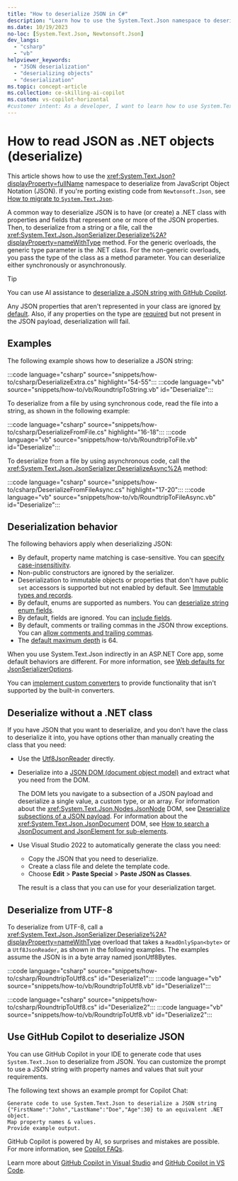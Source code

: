 ```yaml
---
title: "How to deserialize JSON in C#"
description: "Learn how to use the System.Text.Json namespace to deserialize from JSON in .NET. Includes sample code."
ms.date: 10/19/2023
no-loc: [System.Text.Json, Newtonsoft.Json]
dev_langs:
  - "csharp"
  - "vb"
helpviewer_keywords:
  - "JSON deserialization"
  - "deserializing objects"
  - "deserialization"
ms.topic: concept-article
ms.collection: ce-skilling-ai-copilot
ms.custom: vs-copilot-horizontal
#customer intent: As a developer, I want to learn how to use System.Text.Json to deserialize JSON data.
---
```


# How to read JSON as .NET objects (deserialize)

This article shows how to use the <xref:System.Text.Json?displayProperty=fullName> namespace to deserialize from JavaScript Object Notation (JSON). If you're porting existing code from `Newtonsoft.Json`, see [How to migrate to `System.Text.Json`](migrate-from-newtonsoft.md).

A common way to deserialize JSON is to have (or create) a .NET class with properties and fields that represent one or more of the JSON properties. Then, to deserialize from a string or a file, call the <xref:System.Text.Json.JsonSerializer.Deserialize%2A?displayProperty=nameWithType> method. For the generic overloads, the generic type parameter is the .NET class. For the non-generic overloads, you pass the type of the class as a method parameter. You can deserialize either synchronously or asynchronously.

> [!TIP]
> You can use AI assistance to [deserialize a JSON string with GitHub Copilot](#use-github-copilot-to-deserialize-json).

Any JSON properties that aren't represented in your class are ignored [by default](missing-members.md). Also, if any properties on the type are [required](required-properties.md) but not present in the JSON payload, deserialization will fail.

## Examples

The following example shows how to deserialize a JSON string:

:::code language="csharp" source="snippets/how-to/csharp/DeserializeExtra.cs" highlight="54-55":::
:::code language="vb" source="snippets/how-to/vb/RoundtripToString.vb" id="Deserialize":::

To deserialize from a file by using synchronous code, read the file into a string, as shown in the following example:

:::code language="csharp" source="snippets/how-to/csharp/DeserializeFromFile.cs" highlight="16-18":::
:::code language="vb" source="snippets/how-to/vb/RoundtripToFile.vb" id="Deserialize":::

To deserialize from a file by using asynchronous code, call the <xref:System.Text.Json.JsonSerializer.DeserializeAsync%2A> method:

:::code language="csharp" source="snippets/how-to/csharp/DeserializeFromFileAsync.cs" highlight="17-20":::
:::code language="vb" source="snippets/how-to/vb/RoundtripToFileAsync.vb" id="Deserialize":::

## Deserialization behavior

The following behaviors apply when deserializing JSON:

* By default, property name matching is case-sensitive. You can [specify case-insensitivity](character-casing.md).
* Non-public constructors are ignored by the serializer.
* Deserialization to immutable objects or properties that don't have public `set` accessors is supported but not enabled by default. See [Immutable types and records](immutability.md).
* By default, enums are supported as numbers. You can [deserialize string enum fields](customize-properties.md#enums-as-strings).
* By default, fields are ignored. You can [include fields](fields.md).
* By default, comments or trailing commas in the JSON throw exceptions. You can [allow comments and trailing commas](invalid-json.md).
* The [default maximum depth](xref:System.Text.Json.JsonReaderOptions.MaxDepth) is 64.

When you use System.Text.Json indirectly in an ASP.NET Core app, some default behaviors are different. For more information, see [Web defaults for JsonSerializerOptions](configure-options.md#web-defaults-for-jsonserializeroptions).

You can [implement custom converters](converters-how-to.md) to provide functionality that isn't supported by the built-in converters.

## Deserialize without a .NET class

If you have JSON that you want to deserialize, and you don't have the class to deserialize it into, you have options other than manually creating the class that you need:

* Use the [Utf8JsonReader](use-utf8jsonreader.md) directly.

* Deserialize into a [JSON DOM (document object model)](use-dom.md) and extract what you need from the DOM.

  The DOM lets you navigate to a subsection of a JSON payload and deserialize a single value, a custom type, or an array. For information about the <xref:System.Text.Json.Nodes.JsonNode> DOM, see [Deserialize subsections of a JSON payload](use-dom.md#deserialize-subsections-of-a-json-payload). For information about the <xref:System.Text.Json.JsonDocument> DOM, see [How to search a JsonDocument and JsonElement for sub-elements](migrate-from-newtonsoft.md#how-to-search-a-jsondocument-and-jsonelement-for-sub-elements).

* Use Visual Studio 2022 to automatically generate the class you need:

  * Copy the JSON that you need to deserialize.
  * Create a class file and delete the template code.
  * Choose **Edit** > **Paste Special** > **Paste JSON as Classes**.

  The result is a class that you can use for your deserialization target.

## Deserialize from UTF-8

To deserialize from UTF-8, call a <xref:System.Text.Json.JsonSerializer.Deserialize%2A?displayProperty=nameWithType> overload that takes a `ReadOnlySpan<byte>` or a `Utf8JsonReader`, as shown in the following examples. The examples assume the JSON is in a byte array named jsonUtf8Bytes.

:::code language="csharp" source="snippets/how-to/csharp/RoundtripToUtf8.cs" id="Deserialize1":::
:::code language="vb" source="snippets/how-to/vb/RoundtripToUtf8.vb" id="Deserialize1":::

:::code language="csharp" source="snippets/how-to/csharp/RoundtripToUtf8.cs" id="Deserialize2":::
:::code language="vb" source="snippets/how-to/vb/RoundtripToUtf8.vb" id="Deserialize2":::

## Use GitHub Copilot to deserialize JSON

You can use GitHub Copilot in your IDE to generate code that uses `System.Text.Json` to deserialize from JSON. You can customize the prompt to use a JSON string with property names and values that suit your requirements.

The following text shows an example prompt for Copilot Chat:

```copilot-prompt
Generate code to use System.Text.Json to deserialize a JSON string {"FirstName":"John","LastName":"Doe","Age":30} to an equivalent .NET object.
Map property names & values.
Provide example output.
```

GitHub Copilot is powered by AI, so surprises and mistakes are possible. For more information, see [Copilot FAQs](https://aka.ms/copilot-general-use-faqs).

Learn more about [GitHub Copilot in Visual Studio](/visualstudio/ide/visual-studio-github-copilot-install-and-states) and [GitHub Copilot in VS Code](https://code.visualstudio.com/docs/copilot/overview).
